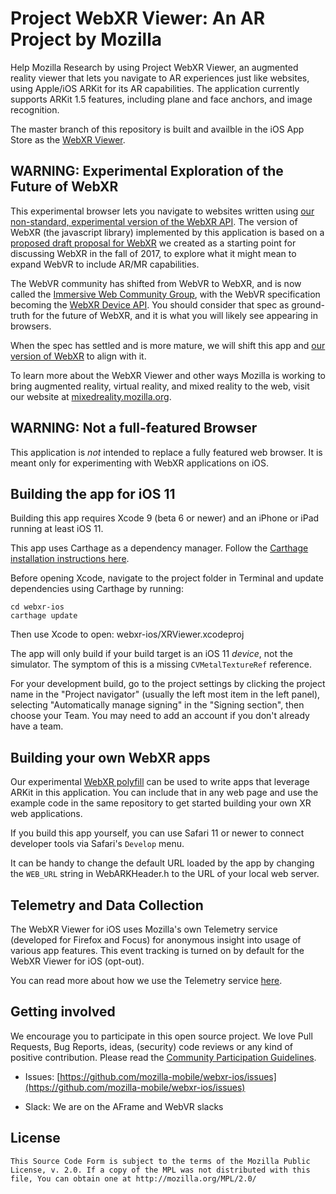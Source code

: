 #  Project WebXR Viewer: An AR Project by Mozilla

Help Mozilla Research by using Project WebXR Viewer, an augmented reality viewer that lets you navigate to AR experiences just like websites, using Apple/iOS ARKit for its AR capabilities.  The application currently supports ARKit 1.5 features, including plane and face anchors, and image recognition.

The master branch of this repository is built and availble in the iOS App Store as the [WebXR Viewer](https://itunes.apple.com/us/app/webxr-viewer/id1295998056?mt=8).

## WARNING: Experimental Exploration of the Future of WebXR

This experimental browser lets you navigate to websites written using [our non-standard, experimental version of the WebXR API](https://github.com/mozilla/webxr-polyfill/).  The version of WebXR (the javascript library) implemented by this application is based on a [proposed draft proposal for WebXR](https://github.com/mozilla/webxr-api) we created as a starting point for discussing WebXR in the fall of 2017, to explore what it might mean to expand WebVR to include AR/MR capabilities.

The WebVR community has shifted from WebVR to WebXR, and is now called the [Immersive Web Community Group](https://github.com/immersive-web/), with the WebVR specification becoming the [WebXR Device API](https://github.com/immersive-web/webxr). You should consider that spec as ground-truth for the future of WebXR, and it is what you will likely see appearing in browsers. 

When the spec has settled and is more mature, we will shift this app and [our version of WebXR](https://github.com/mozilla/webxr-polyfill/) to align with it.  

To learn more about the WebXR Viewer and other ways Mozilla is working to bring augmented reality, virtual reality, and mixed reality to the web, visit our website at [mixedreality.mozilla.org](https://mixedreality.mozilla.org/).

## WARNING: Not a full-featured Browser

This application is *not* intended to replace a fully featured web browser. It is meant only for experimenting with WebXR applications on iOS.

## Building the app for iOS 11

Building this app requires Xcode 9 (beta 6 or newer) and an iPhone or iPad running at least iOS 11.

This app uses Carthage as a dependency manager. Follow the [Carthage installation instructions here](https://github.com/Carthage/Carthage#installing-carthage).

Before opening Xcode, navigate to the project folder in Terminal and update dependencies using Carthage by running:

	cd webxr-ios
	carthage update

Then use Xcode to open: webxr-ios/XRViewer.xcodeproj

The app will only build if your build target is an iOS 11 *device*, not the simulator. The symptom of this is a missing `CVMetalTextureRef` reference.

For your development build, go to the project settings by clicking the project name in the "Project navigator" (usually the left most item in the left panel), selecting "Automatically manage signing" in the "Signing section", then choose your Team. You may need to add an account if you don't already have a team.

## Building your own WebXR apps

Our experimental [WebXR polyfill](https://github.com/mozilla/webxr-polyfill/) can be used to write apps that leverage ARKit in this application. You can include that in any web page and use the example code in the same repository to get started building your own XR web applications. 

If you build this app yourself, you can use Safari 11 or newer to connect developer tools via Safari's `Develop` menu.

It can be handy to change the default URL loaded by the app by changing the `WEB_URL` string in WebARKHeader.h to the URL of your local web server. 

## Telemetry and Data Collection

The WebXR Viewer for iOS uses Mozilla's own Telemetry service (developed for Firefox and Focus) for anonymous insight into usage of various app features. This event tracking is turned on by default for the WebXR Viewer for iOS (opt-out).

You can read more about how we use the Telemetry service [here](Telemetry.md).

## Getting involved

We encourage you to participate in this open source project. We love Pull Requests, Bug Reports, ideas, (security) code reviews or any kind of positive contribution. Please read the [Community Participation Guidelines](https://www.mozilla.org/en-US/about/governance/policies/participation/).

* Issues: [https://github.com/mozilla-mobile/webxr-ios/issues](https://github.com/mozilla-mobile/webxr-ios/issues)

* Slack: We are on the AFrame and WebVR slacks

## License

    This Source Code Form is subject to the terms of the Mozilla Public
    License, v. 2.0. If a copy of the MPL was not distributed with this
    file, You can obtain one at http://mozilla.org/MPL/2.0/
